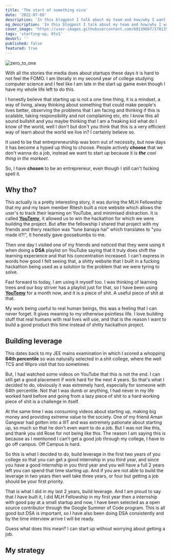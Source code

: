 ```yaml
---
title: 'The start of something nice'
date: '2022-07-09'
description: 'In this blogpost I talk about my team and how/why I want to start up'
og_description: 'In this blogpost I talk about my team and how/why I want to start up'
cover_image: 'https://user-images.githubusercontent.com/69139607/178135704-3f3a2f9b-0a22-4774-bbb3-f32a057cdaf6.png'
tags: 'starting-up, 0to1'
devUrl: ''
published: false
featured: true
---
```


![zero_to_one](https://user-images.githubusercontent.com/69139607/178135704-3f3a2f9b-0a22-4774-bbb3-f32a057cdaf6.png)

With all the stories the media does about startups these days it is hard to not feel the FOMO. I am literally in my second year of college studying computer science and I feel like I am late in the start up game even though I have my whole life left to do this.

I honestly believe that starting up is not a one time thing, it is a mindset, a way of living, alway thinking about something that could make people's lives better, observing the problems that I am facing and thinking if this is scalable, taking responsibility and not complaining etc, etc I know this all sound bullshit and you maybe thinking that I am a freaking kid what do I know of the world, well I don't but don't you think that this is a very efficient way of learn about the world we live in? I certainly believe so.

It used to be that entrepreneurship was born out of necessity, but now days it has become a hyped up thing to choose. People actively **choose** that we don't wanna do a job, instead we want to start up because it is _**the** cool thing in the markeet_.

So, I have **chosen** to be an entrepreneur, even though I still can't fucking spell it.

## Why tho?

This actually is a pretty interesting story, it was during the MLH Fellowship that my and my team member Ritesh built a nice website which allows the user's to track their learning on YouTube, and minimised distraction. It is called [**YouTemy**](https://youtemy.tech), it allowed us to win the hackathon for which we were building the project. But after the fellowship I shared that project with my friends and thery reaction was "tune banaya hai" which translates to "you made it?!", It honestly gave goosebumbs to me.

Then one day I visited one of my friends and noticed that they were using it when doing a **DSA** playlist on YouTube saying that it truly does shift the learning experience and that his concentration increased. I can't express in words how good I felt seeing that, a shitty website that I built in a fucking hackathon being used as a solution to the problem that we were tyring to solve.

Fast forward to today, I am using it myself too. I was thinking of learning trees and our boy striver has a playlist just for that, so I have been using [**YouTemy**](https://youtemy.tech) for a month now, and it is a piece of shit. A useful piece of shit at that.

My work being useful to real human beings, this was a feeling that I can never forget. It gives meaning to my otherwise pointless life. I love building stuff that real humans with real lives will use, and that is the reason I want to build a good product this time instead of shitty hackathon project.

## Building leverage

This dates back to my JEE mains examination in which I scored a whopping **64th percentile** so was naturally selected in a shit college, where the well TCS and Wipro visit that too sometimes.

But, I had watched some videos on YouTube that this is not the end. I can still get a good placement if work hard for the next 4 years. So that's what I decided to do, obviously it was extremely hard, especially for someone with 64th percentile. Not that I was dumb or anything, I had never in my life worked hard before and going from a lazy piece of shit to a hard working piece of shit is a challenge in itself.

At the same time I was consuming videos about starting up, making big money and providing extreme value to the society. One of my friend Aman Gangwar had gotten into a IIIT and was extremely pationate about starting up, so much so that he don't even want to do a job. But I was not like this, and thank you old Rose for not being like this. The reason I am saying this is because as I mentioned I can't get a good job through my college, I have to go off campus. Off Campus is hard.

So this is what I decided to do, build leverage in the first two years of you college so that you can get a good internship in you third year, and since you have a good internship in you third year and you will have a full 2 years left you can spend that time starting up. And if you are not able to build the leverage in two years then well take three years, or four but getting a job should be your first priority.

That is what I did in my last 2 years, build leverage. And I am proud to say that I have built it, I did MLH Fellowship in my first year then a internship with good pay at a small startup and now, I have been selected as a open source contributor through the Google Summer of Code program. This is all good but DSA is important, so I have also been doing DSA consistently and by the time interview arrive I will be ready.

Guess what does this mean? I can start up without worrying about getting a job.

## My strategy
